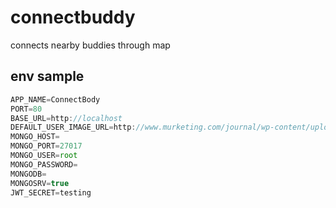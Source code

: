 # connectbuddy
connects nearby buddies through map


## env sample
```javascript
APP_NAME=ConnectBody
PORT=80
BASE_URL=http://localhost
DEFAULT_USER_IMAGE_URL=http://www.murketing.com/journal/wp-content/uploads/2009/04/nopic_192.gif
MONGO_HOST=
MONGO_PORT=27017
MONGO_USER=root
MONGO_PASSWORD=
MONGODB=
MONGOSRV=true
JWT_SECRET=testing
```